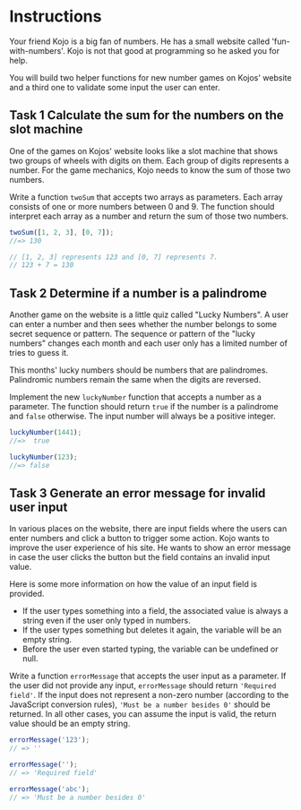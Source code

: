 # Instructions

Your friend Kojo is a big fan of numbers. He has a small website called 'fun-with-numbers'. Kojo is not that good at programming so he asked you for help.

You will build two helper functions for new number games on Kojos' website and a third one to validate some input the user can enter.


## Task 1 Calculate the sum for the numbers on the slot machine 

One of the games on Kojos' website looks like a slot machine that shows two groups of wheels with digits on them. Each group of digits represents a number. For the game mechanics, Kojo needs to know the sum of those two numbers.

Write a function `twoSum` that accepts two arrays as parameters. Each array consists of one or more numbers between 0 and 9. The function should interpret each array as a number and return the sum of those two numbers.
```js
twoSum([1, 2, 3], [0, 7]);
//=> 130

// [1, 2, 3] represents 123 and [0, 7] represents 7.
// 123 + 7 = 130
```
## Task 2 Determine if a number is a palindrome

Another game on the website is a little quiz called "Lucky Numbers". A user can enter a number and then sees whether the number belongs to some secret sequence or pattern. The sequence or pattern of the "lucky numbers" changes each month and each user only has a limited number of tries to guess it.

This months' lucky numbers should be numbers that are palindromes. Palindromic numbers remain the same when the digits are reversed.

Implement the new `luckyNumber` function that accepts a number as a parameter. The function should return `true` if the number is a palindrome and `false` otherwise. The input number will always be a positive integer.
```js
luckyNumber(1441);
//=>  true

luckyNumber(123);
//=> false
```
## Task 3 Generate an error message for invalid user input

In various places on the website, there are input fields where the users can enter numbers and click a button to trigger some action. Kojo wants to improve the user experience of his site. He wants to show an error message in case the user clicks the button but the field contains an invalid input value.

Here is some more information on how the value of an input field is provided.

- If the user types something into a field, the associated value is always a string even if the user only typed in numbers.
- If the user types something but deletes it again, the variable will be an empty string.
- Before the user even started typing, the variable can be undefined or null.

Write a function `errorMessage` that accepts the user input as a parameter. If the user did not provide any input, `errorMessage` should return `'Required field'`. If the input does not represent a non-zero number (according to the JavaScript conversion rules), `'Must be a number besides 0'` should be returned. In all other cases, you can assume the input is valid, the return value should be an empty string.
```js
errorMessage('123');
// => ''

errorMessage('');
// => 'Required field'

errorMessage('abc');
// => 'Must be a number besides 0'
```